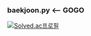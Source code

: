 ### baekjoon.py <-- GOGO

[![Solved.ac프로필](http://mazassumnida.wtf/api/v2/generate_badge?boj=qetqet910)](https://solved.ac/qetqet910)<br/>